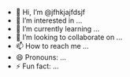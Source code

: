 - 👋 Hi, I’m @jfhkjajfdsjf
- 👀 I’m interested in ...
- 🌱 I’m currently learning ...
- 💞️ I’m looking to collaborate on ...
- 📫 How to reach me ...
- 😄 Pronouns: ...
- ⚡ Fun fact: ...

<!---
jfhkjajfdsjf/jfhkjajfdsjf is a ✨ special ✨ repository because its `README.md` (this file) appears on your GitHub profile.
You can click the Preview link to take a look at your changes.
--->
